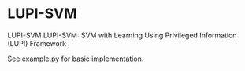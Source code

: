 # LUPI-SVM
LUPI-SVM
LUPI-SVM: SVM with Learning Using Privileged Information (LUPI) Framework

See example.py for basic implementation.
